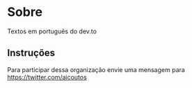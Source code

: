 # Sobre
Textos em português do dev.to

## Instruções
Para participar dessa organização envie uma mensagem para https://twitter.com/aicoutos
